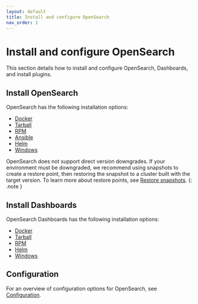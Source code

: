 ```yaml
---
layout: default
title: Install and configure OpenSearch
nav_order: 1
---
```


# Install and configure OpenSearch

This section details how to install and configure OpenSearch, Dashboards, and install plugins.

## Install OpenSearch

OpenSearch has the following installation options:

- [Docker]({{site.url}}{{site.baseurl}}/install-and-configure/install-opensearch/docker/)
- [Tarball]({{site.url}}{{site.baseurl}}/install-and-configure/install-opensearch/tar/)
- [RPM]({{site.url}}{{site.baseurl}}/install-and-configure/install-opensearch/rpm/)
- [Ansible]({{site.url}}{{site.baseurl}}/install-and-configure/install-opensearch/ansible/)
- [Helm]({{site.url}}{{site.baseurl}}/install-and-configure/install-opensearch/helm/)
- [Windows]({{site.url}}{{site.baseurl}}/install-and-configure/install-opensearch/windows/)

OpenSearch does not support direct version downgrades. If your environment must be downgraded, we recommend using snapshots to create a restore point, then restoring the snapshot to a cluster built with the target version. To learn more about restore points, see [Restore snapshots]({{site.url}}{{site.baseurl}}/opensearch/snapshots/snapshot-restore#restore-snapshots).
{: .note }

## Install Dashboards

OpenSearch Dashboards has the following installation options:

- [Docker]({{site.url}}{{site.baseurl}}/install-and-configure/install-dashboards/docker/)
- [Tarball]({{site.url}}{{site.baseurl}}/install-and-configure/install-dashboards/tar/)
- [RPM]({{site.url}}{{site.baseurl}}/install-and-configure/install-dashboards/rpm/)
- [Helm]({{site.url}}{{site.baseurl}}/install-and-configure/install-dashboards/helm/)
- [Windows]({{site.url}}{{site.baseurl}}/install-and-configure/install-dashboards/windows/)

## Configuration

For an overview of configuration options for OpenSearch, see [Configuration]({{site.url}}{{site.baseurl}}/install-and-configure/configuration/).
